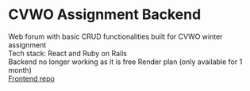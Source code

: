 # CVWO Assignment Backend
Web forum with basic CRUD functionalities built for CVWO winter assignment <br />
Tech stack: React and Ruby on Rails <br />
Backend no longer working as it is free Render plan (only available for 1 month) <br />
[Frontend repo](https://github.com/trgao/cvwo-assignment-frontend)
